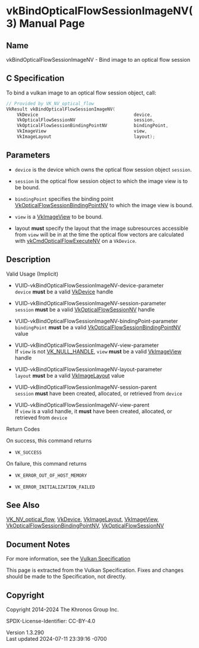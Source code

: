 # vkBindOpticalFlowSessionImageNV(3) Manual Page

## Name

vkBindOpticalFlowSessionImageNV - Bind image to an optical flow session



## <a href="#_c_specification" class="anchor"></a>C Specification

To bind a vulkan image to an optical flow session object, call:

``` c
// Provided by VK_NV_optical_flow
VkResult vkBindOpticalFlowSessionImageNV(
    VkDevice                                    device,
    VkOpticalFlowSessionNV                      session,
    VkOpticalFlowSessionBindingPointNV          bindingPoint,
    VkImageView                                 view,
    VkImageLayout                               layout);
```

## <a href="#_parameters" class="anchor"></a>Parameters

- `device` is the device which owns the optical flow session object
  `session`.

- `session` is the optical flow session object to which the image view
  is to be bound.

- `bindingPoint` specifies the binding point
  [VkOpticalFlowSessionBindingPointNV](https://registry.khronos.org/vulkan/specs/1.3-extensions/man/html/VkOpticalFlowSessionBindingPointNV.html)
  to which the image view is bound.

- `view` is a [VkImageView](https://registry.khronos.org/vulkan/specs/1.3-extensions/man/html/VkImageView.html) to be bound.

- layout **must** specify the layout that the image subresources
  accessible from `view` will be in at the time the optical flow vectors
  are calculated with
  [vkCmdOpticalFlowExecuteNV](https://registry.khronos.org/vulkan/specs/1.3-extensions/man/html/vkCmdOpticalFlowExecuteNV.html) on a
  `VkDevice`.

## <a href="#_description" class="anchor"></a>Description

Valid Usage (Implicit)

- <a href="#VUID-vkBindOpticalFlowSessionImageNV-device-parameter"
  id="VUID-vkBindOpticalFlowSessionImageNV-device-parameter"></a>
  VUID-vkBindOpticalFlowSessionImageNV-device-parameter  
  `device` **must** be a valid [VkDevice](https://registry.khronos.org/vulkan/specs/1.3-extensions/man/html/VkDevice.html) handle

- <a href="#VUID-vkBindOpticalFlowSessionImageNV-session-parameter"
  id="VUID-vkBindOpticalFlowSessionImageNV-session-parameter"></a>
  VUID-vkBindOpticalFlowSessionImageNV-session-parameter  
  `session` **must** be a valid
  [VkOpticalFlowSessionNV](https://registry.khronos.org/vulkan/specs/1.3-extensions/man/html/VkOpticalFlowSessionNV.html) handle

- <a href="#VUID-vkBindOpticalFlowSessionImageNV-bindingPoint-parameter"
  id="VUID-vkBindOpticalFlowSessionImageNV-bindingPoint-parameter"></a>
  VUID-vkBindOpticalFlowSessionImageNV-bindingPoint-parameter  
  `bindingPoint` **must** be a valid
  [VkOpticalFlowSessionBindingPointNV](https://registry.khronos.org/vulkan/specs/1.3-extensions/man/html/VkOpticalFlowSessionBindingPointNV.html)
  value

- <a href="#VUID-vkBindOpticalFlowSessionImageNV-view-parameter"
  id="VUID-vkBindOpticalFlowSessionImageNV-view-parameter"></a>
  VUID-vkBindOpticalFlowSessionImageNV-view-parameter  
  If `view` is not [VK_NULL_HANDLE](https://registry.khronos.org/vulkan/specs/1.3-extensions/man/html/VK_NULL_HANDLE.html), `view`
  **must** be a valid [VkImageView](https://registry.khronos.org/vulkan/specs/1.3-extensions/man/html/VkImageView.html) handle

- <a href="#VUID-vkBindOpticalFlowSessionImageNV-layout-parameter"
  id="VUID-vkBindOpticalFlowSessionImageNV-layout-parameter"></a>
  VUID-vkBindOpticalFlowSessionImageNV-layout-parameter  
  `layout` **must** be a valid [VkImageLayout](https://registry.khronos.org/vulkan/specs/1.3-extensions/man/html/VkImageLayout.html) value

- <a href="#VUID-vkBindOpticalFlowSessionImageNV-session-parent"
  id="VUID-vkBindOpticalFlowSessionImageNV-session-parent"></a>
  VUID-vkBindOpticalFlowSessionImageNV-session-parent  
  `session` **must** have been created, allocated, or retrieved from
  `device`

- <a href="#VUID-vkBindOpticalFlowSessionImageNV-view-parent"
  id="VUID-vkBindOpticalFlowSessionImageNV-view-parent"></a>
  VUID-vkBindOpticalFlowSessionImageNV-view-parent  
  If `view` is a valid handle, it **must** have been created, allocated,
  or retrieved from `device`

Return Codes

On success, this command returns  
- `VK_SUCCESS`

On failure, this command returns  
- `VK_ERROR_OUT_OF_HOST_MEMORY`

- `VK_ERROR_INITIALIZATION_FAILED`

## <a href="#_see_also" class="anchor"></a>See Also

[VK_NV_optical_flow](https://registry.khronos.org/vulkan/specs/1.3-extensions/man/html/VK_NV_optical_flow.html),
[VkDevice](https://registry.khronos.org/vulkan/specs/1.3-extensions/man/html/VkDevice.html), [VkImageLayout](https://registry.khronos.org/vulkan/specs/1.3-extensions/man/html/VkImageLayout.html),
[VkImageView](https://registry.khronos.org/vulkan/specs/1.3-extensions/man/html/VkImageView.html),
[VkOpticalFlowSessionBindingPointNV](https://registry.khronos.org/vulkan/specs/1.3-extensions/man/html/VkOpticalFlowSessionBindingPointNV.html),
[VkOpticalFlowSessionNV](https://registry.khronos.org/vulkan/specs/1.3-extensions/man/html/VkOpticalFlowSessionNV.html)

## <a href="#_document_notes" class="anchor"></a>Document Notes

For more information, see the <a
href="https://registry.khronos.org/vulkan/specs/1.3-extensions/html/vkspec.html#vkBindOpticalFlowSessionImageNV"
target="_blank" rel="noopener">Vulkan Specification</a>

This page is extracted from the Vulkan Specification. Fixes and changes
should be made to the Specification, not directly.

## <a href="#_copyright" class="anchor"></a>Copyright

Copyright 2014-2024 The Khronos Group Inc.

SPDX-License-Identifier: CC-BY-4.0

Version 1.3.290  
Last updated 2024-07-11 23:39:16 -0700
